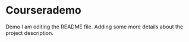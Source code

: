 # Courserademo
Demo 
I am editing the README file. Adding some more details about the project description.
